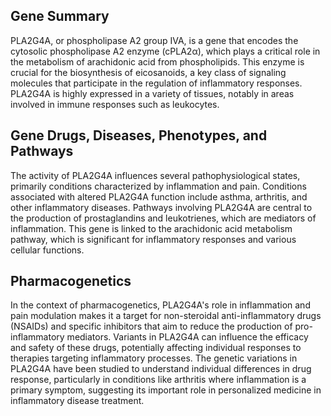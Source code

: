 ## Gene Summary
PLA2G4A, or phospholipase A2 group IVA, is a gene that encodes the cytosolic phospholipase A2 enzyme (cPLA2α), which plays a critical role in the metabolism of arachidonic acid from phospholipids. This enzyme is crucial for the biosynthesis of eicosanoids, a key class of signaling molecules that participate in the regulation of inflammatory responses. PLA2G4A is highly expressed in a variety of tissues, notably in areas involved in immune responses such as leukocytes.

## Gene Drugs, Diseases, Phenotypes, and Pathways
The activity of PLA2G4A influences several pathophysiological states, primarily conditions characterized by inflammation and pain. Conditions associated with altered PLA2G4A function include asthma, arthritis, and other inflammatory diseases. Pathways involving PLA2G4A are central to the production of prostaglandins and leukotrienes, which are mediators of inflammation. This gene is linked to the arachidonic acid metabolism pathway, which is significant for inflammatory responses and various cellular functions.

## Pharmacogenetics
In the context of pharmacogenetics, PLA2G4A's role in inflammation and pain modulation makes it a target for non-steroidal anti-inflammatory drugs (NSAIDs) and specific inhibitors that aim to reduce the production of pro-inflammatory mediators. Variants in PLA2G4A can influence the efficacy and safety of these drugs, potentially affecting individual responses to therapies targeting inflammatory processes. The genetic variations in PLA2G4A have been studied to understand individual differences in drug response, particularly in conditions like arthritis where inflammation is a primary symptom, suggesting its important role in personalized medicine in inflammatory disease treatment.